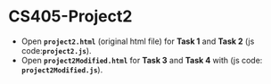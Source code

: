 # CS405-Project2

- Open **`project2.html`** (original html file) for **Task 1** and **Task 2** (js code:**`project2.js`**).
- Open **`project2Modified.html`** for **Task 3** and **Task 4** with (js code: **`project2Modified.js`**).
